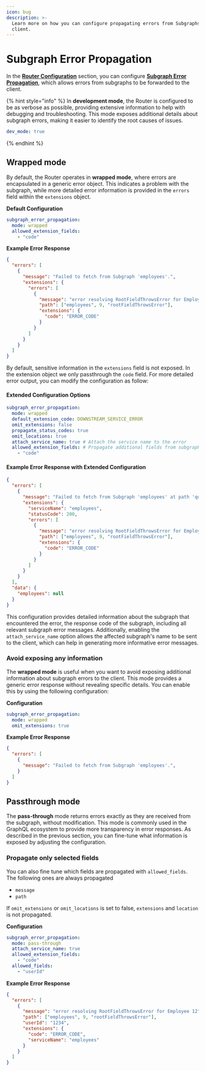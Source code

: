 ```yaml
---
icon: bug
description: >-
  Learn more on how you can configure propagating errors from Subgraphs to the
  client.
---
```


# Subgraph Error Propagation

In the [**Router Configuration**](configuration.md) section, you can configure [**Subgraph Error Propagation**](configuration.md#subgraph-error-propagation), which allows errors from subgraphs to be forwarded to the client.

{% hint style="info" %}
In **development mode**, the Router is configured to be as verbose as possible, providing extensive information to help with debugging and troubleshooting. This mode exposes additional details about subgraph errors, making it easier to identify the root causes of issues.

```yaml
dev_mode: true
```
{% endhint %}

## Wrapped mode

By default, the Router operates in **wrapped mode**, where errors are encapsulated in a generic error object. This indicates a problem with the subgraph, while more detailed error information is provided in the `errors` field within the `extensions` object.

**Default Configuration**

```yaml
subgraph_error_propagation:
  mode: wrapped
  allowed_extension_fields:
    - "code"
```

**Example Error Response**

```json
{
  "errors": [
    {
      "message": "Failed to fetch from Subgraph 'employees'.",
      "extensions": {
        "errors": [
          {
            "message": "error resolving RootFieldThrowsError for Employee 12",
            "path": ["employees", 9, "rootFieldThrowsError"],
            "extensions": {
              "code": "ERROR_CODE"
            }
          }
        ]
      }
    }
  ]
}
```

By default, sensitive information in the `extensions` field is not exposed. In the extension object we only passthrough the `code` field. For more detailed error output, you can modify the configuration as follow:

#### Extended Configuration Options

```yaml
subgraph_error_propagation:
  mode: wrapped
  default_extension_code: DOWNSTREAM_SERVICE_ERROR
  omit_extensions: false
  propagate_status_codes: true
  omit_locations: true
  attach_service_name: true # Attach the service name to the error
  allowed_extension_fields: # Propagate additional fields from subgraphs
    - "code"
```

#### Example Error Response with Extended Configuration

```json
{
  "errors": [
    {
      "message": "Failed to fetch from Subgraph 'employees' at path 'query.employees.@'.",
      "extensions": {
        "serviceName": "employees",
        "statusCode": 200,
        "errors": [
          {
            "message": "error resolving RootFieldThrowsError for Employee 12",
            "path": ["employees", 9, "rootFieldThrowsError"],
            "extensions": {
              "code": "ERROR_CODE"
            }
          }
        ]
      }
    }
  ],
  "data": {
    "employees": null
  }
}
```

This configuration provides detailed information about the subgraph that encountered the error, the response code of the subgraph, including all relevant subgraph error messages. Additionally, enabling the `attach_service_name` option allows the affected subgraph's name to be sent to the client, which can help in generating more informative error messages.

### Avoid exposing any information

The **wrapped mode** is useful when you want to avoid exposing additional information about subgraph errors to the client. This mode provides a generic error response without revealing specific details. You can enable this by using the following configuration:

**Configuration**

```yaml
subgraph_error_propagation:
  mode: wrapped
  omit_extensions: true
```

**Example Error Response**

```json
{
  "errors": [
    {
      "message": "Failed to fetch from Subgraph 'employees'.",
    }
  ]
}
```

## Passthrough mode

The **pass-through** mode returns errors exactly as they are received from the subgraph, without modification. This mode is commonly used in the GraphQL ecosystem to provide more transparency in error responses. As described in the previous section, you can fine-tune what information is exposed by adjusting the configuration.&#x20;

### Propagate only selected fields

You can also fine tune which fields are propagated with `allowed_fields`. The following ones are always propagated

* `message`
* `path`

If `omit_extensions` or `omit_locations` is set to false, `extensions` and `location` is not propagated.

**Configuration**

```yaml
subgraph_error_propagation:
  mode: pass-through
  attach_service_name: true
  allowed_extension_fields:
    - "code"
  allowed_fields:
    - "userId"
```

**Example Error Response**

```json
{
  "errors": [
    {
      "message": "error resolving RootFieldThrowsError for Employee 12",
      "path": ["employees", 9, "rootFieldThrowsError"],
      "userId": "1234",
      "extensions": {
        "code": "ERROR_CODE",
        "serviceName": "employees"
      }
    }
  ]
}
```
